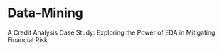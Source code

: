 # Data-Mining
A Credit Analysis Case Study: Exploring the Power of EDA in Mitigating Financial Risk
